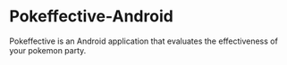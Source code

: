 Pokeffective-Android
====================

Pokeffective is an Android application that evaluates the effectiveness of your pokemon party.
